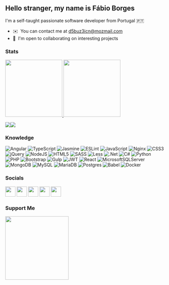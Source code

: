 Hello stranger, my name is Fábio Borges
------------------

I'm a self-taught passionate software developer from Portugal 🇵🇹

* ✉️  You can contact me at [d5buz3icn@mozmail.com](mailto:d5buz3icn@mozmail.com)
* 🤝  I'm open to collaborating on interesting projects

### Stats

<a href="https://github.com/fborges42">
  <img height="180em" src="https://github-readme-stats-eight-theta.vercel.app/api?username=fborges42&show_icons=true&theme=tokyonight&include_all_commits=true"/>
  <img height="180em" src="https://github-readme-stats-eight-theta.vercel.app/api/top-langs/?username=fborges42&layout=compact&langs_count=8&theme=tokyonight&count_private=false"/>
<div>

<a href="https://www.twitter.com/fbbrgs" target="_blank" rel="noreferrer"><img
src="https://img.shields.io/twitter/follow/fbbrgs?logo=twitter&style=for-the-badge&color=0891b2&labelColor=1c1917"
/></a><a href="https://www.github.com/fborges42" target="_blank" rel="noreferrer"><img
src="https://img.shields.io/github/followers/fborges42?logo=github&style=for-the-badge&color=0891b2&labelColor=1c1917" /></a>

### Knowledge
![Angular](https://img.shields.io/badge/angular-%23DD0031.svg?style=flat&logo=angular&logoColor=white) 
![TypeScript](https://img.shields.io/badge/typescript-%23007ACC.svg?style=flat&logo=typescript&logoColor=white) 
![Jasmine](https://img.shields.io/badge/jasmine-%238A4182.svg?style=flat&logo=jasmine&logoColor=white) 
![ESLint](https://img.shields.io/badge/ESLint-4B3263?style=flat&logo=eslint&logoColor=white) 
![JavaScript](https://img.shields.io/badge/javascript-%23323330.svg?style=flat&logo=javascript&logoColor=%23F7DF1E) 
![Nginx](https://img.shields.io/badge/nginx-%23009639.svg?style=flat&logo=nginx&logoColor=white) 
![CSS3](https://img.shields.io/badge/css3-%231572B6.svg?style=flat&logo=css3&logoColor=white) 
![jQuery](https://img.shields.io/badge/jquery-%230769AD.svg?style=flat&logo=jquery&logoColor=white) 
![NodeJS](https://img.shields.io/badge/node.js-6DA55F?style=flat&logo=node.js&logoColor=white) 
![HTML5](https://img.shields.io/badge/html5-%23E34F26.svg?style=flat&logo=html5&logoColor=white) 
![SASS](https://img.shields.io/badge/SASS-hotpink.svg?style=flat&logo=SASS&logoColor=white) 
![Less](https://img.shields.io/badge/less-2B4C80?style=flat&logo=less&logoColor=white) 
![.Net](https://img.shields.io/badge/.NET-5C2D91?style=flat&logo=.net&logoColor=white) 
![C#](https://img.shields.io/badge/c%23-%23239120.svg?style=flat&logo=c-sharp&logoColor=white) 
![Python](https://img.shields.io/badge/python-3670A0?style=flat&logo=python&logoColor=ffdd54) 
![PHP](https://img.shields.io/badge/php-%23777BB4.svg?style=flat&logo=php&logoColor=white) 
![Bootstrap](https://img.shields.io/badge/bootstrap-%23563D7C.svg?style=flat&logo=bootstrap&logoColor=white) 
![Gulp](https://img.shields.io/badge/GULP-%23CF4647.svg?style=flat&logo=gulp&logoColor=white) 
![JWT](https://img.shields.io/badge/JWT-black?style=flat&logo=JSON%20web%20tokens) 
![React](https://img.shields.io/badge/react-%2320232a.svg?style=flat&logo=react&logoColor=%2361DAFB) 
![MicrosoftSQLServer](https://img.shields.io/badge/Microsoft%20SQL%20Sever-CC2927?style=flat&logo=microsoft%20sql%20server&logoColor=white) 
![MongoDB](https://img.shields.io/badge/MongoDB-%234ea94b.svg?style=flat&logo=mongodb&logoColor=white) 
![MySQL](https://img.shields.io/badge/mysql-%2300f.svg?style=flat&logo=mysql&logoColor=white) 
![MariaDB](https://img.shields.io/badge/MariaDB-003545?style=flat&logo=mariadb&logoColor=white) 
![Postgres](https://img.shields.io/badge/postgres-%23316192.svg?style=flat&logo=postgresql&logoColor=white) 
![Babel](https://img.shields.io/badge/Babel-F9DC3e?style=flat&logo=babel&logoColor=black) 
![Docker](https://img.shields.io/badge/docker-%230db7ed.svg?style=flat&logo=docker&logoColor=white) 

### Socials
  
<p align="left"> 
    <a href="https://www.linkedin.com/in/fborges42" target="_blank" rel="noreferrer"><img src="https://raw.githubusercontent.com/danielcranney/readme-generator/main/public/icons/socials/linkedin.svg" width="32" height="32" /></a> 
    <a href="https://www.dev.to/fborges42" target="_blank" rel="noreferrer"><img src="https://raw.githubusercontent.com/danielcranney/readme-generator/main/public/icons/socials/devdotto-dark.svg" width="32" height="32" /></a> 
    <a href="https://www.codepen.io/fborges42" target="_blank" rel="noreferrer"><img src="https://raw.githubusercontent.com/danielcranney/readme-generator/main/public/icons/socials/codepen-dark.svg" width="32" height="32" /></a> 
    <a href="https://www.stackoverflow.com/users/6194159/fborges42" target="_blank" rel="noreferrer"><img src="https://raw.githubusercontent.com/danielcranney/readme-generator/main/public/icons/socials/stackoverflow.svg" width="32" height="32" /></a> 
    <a href="https://www.twitter.com/fbbrgs" target="_blank" rel="noreferrer"><img src="https://raw.githubusercontent.com/danielcranney/readme-generator/main/public/icons/socials/twitter.svg" width="32" height="32" /></a>
</p>



### Support Me

<a href="https://www.buymeacoffee.com/fborges42"><img src="https://cdn.buymeacoffee.com/buttons/v2/default-yellow.png" width="200" /></a>
